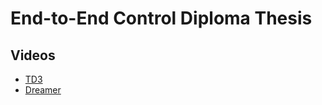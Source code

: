 # End-to-End Control Diploma Thesis

## Videos
- [TD3](https://youtu.be/KJGEUrtT6P8)
- [Dreamer](https://youtu.be/bYj36FuPqS0)
